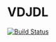 # VDJDL

[![Build Status](https://github.com/mashu/VDJDL.jl/actions/workflows/CI.yml/badge.svg?branch=main)](https://github.com/mashu/VDJDL.jl/actions/workflows/CI.yml?query=branch%3Amain)
